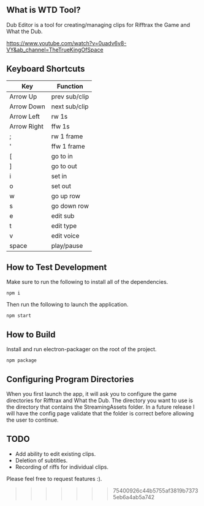 ## What is WTD Tool?

Dub Editor is a tool for creating/managing clips for Rifftrax the Game and What the Dub.

https://www.youtube.com/watch?v=0uadv6v8-VY&ab_channel=TheTrueKingOfSpace

## Keyboard Shortcuts

| Key        | Function      |
|------------|---------------|
| Arrow Up   | prev sub/clip |
| Arrow Down | next sub/clip |
| Arrow Left | rw 1s         |
| Arrow Right| ffw 1s        |
|      ;     | rw 1 frame    |
|      '     | ffw 1 frame   |
|      \[    | go to in      |
|      \]    | go to out     |
|      i     | set in        |
|      o     | set out       |
|      w     | go up row     |
|      s     | go down row   |
|      e     | edit sub      |
|      t     | edit type     |
|      v     | edit voice    |
|    space   | play/pause    |

## How to Test Development

Make sure to run the following to install all of the dependencies.

    npm i

Then run the following to launch the application.

    npm start

## How to Build

Install and run electron-packager on the root of the project.

    npm package

## Configuring Program Directories

When you first launch the app, it will ask you to configure the game directories for Rifftrax and What the Dub. The directory you want to use is the directory that contains the StreamingAssets folder. In a future release I will have the config page validate that the folder is correct before allowing the user to continue.

## TODO

-   Add ability to edit existing clips.
-   Deletion of subtitles.
-   Recording of riffs for individual clips.

Please feel free to request features :).

> > > > > > > 75400926c44b5755af3819b73735eb6a4ab5a742

